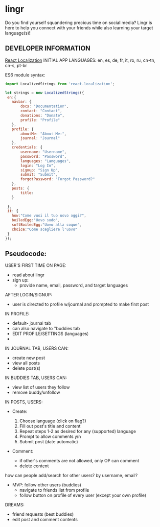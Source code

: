 # lingr
Do you find yourself squandering precious time on social media? Lingr is here to help you connect with your friends while also learning your target language(s)!

## DEVELOPER INFORMATION
[React Localization](https://www.npmjs.com/package/react-localization)
INITIAL APP LANGUAGES: en, es, de, fr, it, ro, ru, cn-tn, cn-s, pt-br

ES6 module syntax:

```js 
import LocalizedStrings from 'react-localization';

let strings = new LocalizedStrings({
 en:{
   navbar: {
       docs: "Documentation",
       contact: "Contact",
       donations: "Donate",
       profile: "Profile"
   },
   profile: {
       aboutMe: "About Me:",
       journal: "Journal"
   },
   credentials: {
       username: "Username",
       password: "Password",
       languages: "Languages",
       login: "Log In",
       signup: "Sign Up",
       submit: "Submit",
       forgotPassword: "Forgot Password?"
   },
   posts: {
       title: 
   }
   
 },
 it: {
   how:"Come vuoi il tuo uovo oggi?",
   boiledEgg:"Uovo sodo",
   softBoiledEgg:"Uovo alla coque",
   choice:"Come scegliere l'uovo"
 }
});
```

## Pseudocode: 
USER'S FIRST TIME ON PAGE:
* read about lingr
* sign up:
    * provide name, email, password, and target languages

AFTER LOGIN/SIGNUP:
* user is directed to profile w/journal and prompted to make first post

IN PROFILE: 
* default- journal tab
* can also navigate to "buddies tab
* EDIT PROFILE/SETTINGS (languages)
* 

IN JOURNAL TAB, USERS CAN: 
* create new post
* view all posts 
* delete post(s)

IN BUDDIES TAB, USERS CAN:
* view list of users they follow
* remove buddy/unfollow 

IN POSTS, USERS:
* Create:
    1. Choose language (click on flag?) 
    2. Fill out post's title and content
    3. Repeat steps 1-2 as desired for any (supported) language
    4. Prompt to allow comments y/n
    5. Submit post (date automatic) 

* Comment:
    * if other's comments are not allowed, only OP can comment 
    * delete content

how can people add/search for other users? by username, email? 
* MVP: follow other users (buddies)
    * navigate to friends list from profile
    * follow button on profile of every user (except your own profile)


DREAMS: 
* friend requests (best buddies)
* edit post and comment contents
